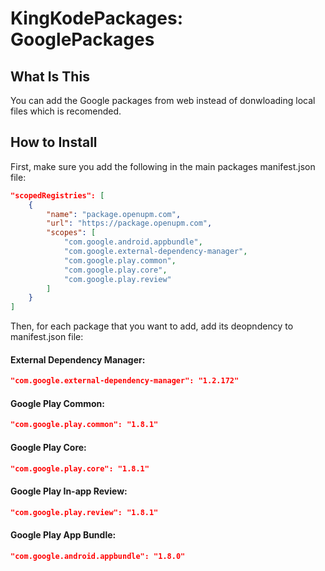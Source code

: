 # KingKodePackages: GooglePackages

## What Is This
You can add the Google packages from web instead of donwloading local files which is recomended.

## How to Install
First, make sure you add the following in the main packages manifest.json file:
```json
"scopedRegistries": [
	{
		"name": "package.openupm.com",
		"url": "https://package.openupm.com",
		"scopes": [
			"com.google.android.appbundle",
			"com.google.external-dependency-manager",
			"com.google.play.common",
			"com.google.play.core",
			"com.google.play.review"
		]
	}
]
```

Then, for each package that you want to add, add its deopndency to manifest.json file:
#### External Dependency Manager:
```json
"com.google.external-dependency-manager": "1.2.172"
```

#### Google Play Common:
```json
"com.google.play.common": "1.8.1"
```

#### Google Play Core:
```json
"com.google.play.core": "1.8.1"
```

#### Google Play In-app Review:
```json
"com.google.play.review": "1.8.1"
```

#### Google Play App Bundle:
```json
"com.google.android.appbundle": "1.8.0"
```
